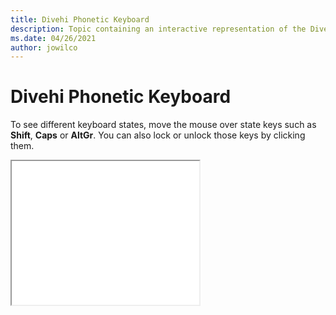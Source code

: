 ```yaml
--- 
title: Divehi Phonetic Keyboard 
description: Topic containing an interactive representation of the Divehi Phonetic Keyboard 
ms.date: 04/26/2021 
author: jowilco 
--- 
```

 
# Divehi Phonetic Keyboard 
 
To see different keyboard states, move the mouse over state keys such as **Shift**, **Caps** or **AltGr**. You can also lock or unlock those keys by clicking them. 
 
<iframe src="kbddiv1.html" height="230"></iframe> 
